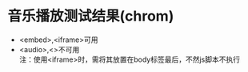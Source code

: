 # 音乐播放测试结果(chrom)
+ \<embed>,\<iframe>可用
+ \<audio>,\<>不可用 <br>
注：使用\<iframe>时，需将其放置在body标签最后，不然js脚本不执行
